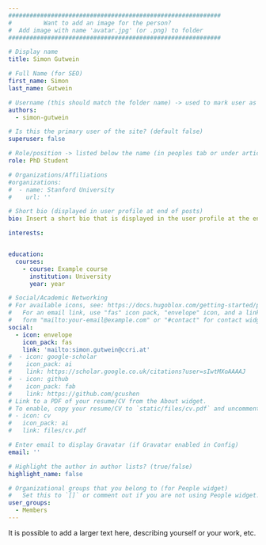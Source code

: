 ```yaml
---
############################################################
#         Want to add an image for the person?
#  Add image with name 'avatar.jpg' (or .png) to folder
############################################################

# Display name
title: Simon Gutwein

# Full Name (for SEO)
first_name: Simon
last_name: Gutwein

# Username (this should match the folder name) -> used to mark user as the author of a post
authors:
  - simon-gutwein

# Is this the primary user of the site? (default false)
superuser: false

# Role/position -> listed below the name (in peoples tab or under articles/events)
role: PhD Student

# Organizations/Affiliations
#organizations:
#  - name: Stanford University
#    url: ''

# Short bio (displayed in user profile at end of posts)
bio: Insert a short bio that is displayed in the user profile at the end of a post.

interests:


education:
  courses:
    - course: Example course
      institution: University
      year: year

# Social/Academic Networking
# For available icons, see: https://docs.hugoblox.com/getting-started/page-builder/#icons
#   For an email link, use "fas" icon pack, "envelope" icon, and a link in the
#   form "mailto:your-email@example.com" or "#contact" for contact widget.
social:
  - icon: envelope
    icon_pack: fas
    link: 'mailto:simon.gutwein@ccri.at'
#  - icon: google-scholar
#    icon_pack: ai
#    link: https://scholar.google.co.uk/citations?user=sIwtMXoAAAAJ
#  - icon: github
#    icon_pack: fab
#    link: https://github.com/gcushen
# Link to a PDF of your resume/CV from the About widget.
# To enable, copy your resume/CV to `static/files/cv.pdf` and uncomment the lines below.
# - icon: cv
#   icon_pack: ai
#   link: files/cv.pdf

# Enter email to display Gravatar (if Gravatar enabled in Config)
email: ''

# Highlight the author in author lists? (true/false)
highlight_name: false

# Organizational groups that you belong to (for People widget)
#   Set this to `[]` or comment out if you are not using People widget.
user_groups:
  - Members
---
```


It is possible to add a larger text here, describing yourself or your work, etc.
